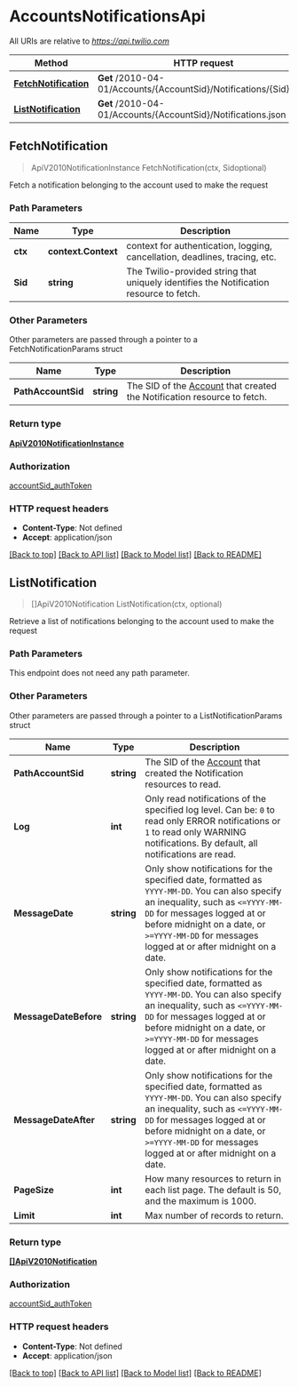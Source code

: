 # AccountsNotificationsApi

All URIs are relative to *https://api.twilio.com*

Method | HTTP request | Description
------------- | ------------- | -------------
[**FetchNotification**](AccountsNotificationsApi.md#FetchNotification) | **Get** /2010-04-01/Accounts/{AccountSid}/Notifications/{Sid}.json | 
[**ListNotification**](AccountsNotificationsApi.md#ListNotification) | **Get** /2010-04-01/Accounts/{AccountSid}/Notifications.json | 



## FetchNotification

> ApiV2010NotificationInstance FetchNotification(ctx, Sidoptional)



Fetch a notification belonging to the account used to make the request

### Path Parameters


Name | Type | Description
------------- | ------------- | -------------
**ctx** | **context.Context** | context for authentication, logging, cancellation, deadlines, tracing, etc.
**Sid** | **string** | The Twilio-provided string that uniquely identifies the Notification resource to fetch.

### Other Parameters

Other parameters are passed through a pointer to a FetchNotificationParams struct


Name | Type | Description
------------- | ------------- | -------------
**PathAccountSid** | **string** | The SID of the [Account](https://www.twilio.com/docs/iam/api/account) that created the Notification resource to fetch.

### Return type

[**ApiV2010NotificationInstance**](ApiV2010NotificationInstance.md)

### Authorization

[accountSid_authToken](../README.md#accountSid_authToken)

### HTTP request headers

- **Content-Type**: Not defined
- **Accept**: application/json

[[Back to top]](#) [[Back to API list]](../README.md#documentation-for-api-endpoints)
[[Back to Model list]](../README.md#documentation-for-models)
[[Back to README]](../README.md)


## ListNotification

> []ApiV2010Notification ListNotification(ctx, optional)



Retrieve a list of notifications belonging to the account used to make the request

### Path Parameters

This endpoint does not need any path parameter.

### Other Parameters

Other parameters are passed through a pointer to a ListNotificationParams struct


Name | Type | Description
------------- | ------------- | -------------
**PathAccountSid** | **string** | The SID of the [Account](https://www.twilio.com/docs/iam/api/account) that created the Notification resources to read.
**Log** | **int** | Only read notifications of the specified log level. Can be:  `0` to read only ERROR notifications or `1` to read only WARNING notifications. By default, all notifications are read.
**MessageDate** | **string** | Only show notifications for the specified date, formatted as `YYYY-MM-DD`. You can also specify an inequality, such as `<=YYYY-MM-DD` for messages logged at or before midnight on a date, or `>=YYYY-MM-DD` for messages logged at or after midnight on a date.
**MessageDateBefore** | **string** | Only show notifications for the specified date, formatted as `YYYY-MM-DD`. You can also specify an inequality, such as `<=YYYY-MM-DD` for messages logged at or before midnight on a date, or `>=YYYY-MM-DD` for messages logged at or after midnight on a date.
**MessageDateAfter** | **string** | Only show notifications for the specified date, formatted as `YYYY-MM-DD`. You can also specify an inequality, such as `<=YYYY-MM-DD` for messages logged at or before midnight on a date, or `>=YYYY-MM-DD` for messages logged at or after midnight on a date.
**PageSize** | **int** | How many resources to return in each list page. The default is 50, and the maximum is 1000.
**Limit** | **int** | Max number of records to return.

### Return type

[**[]ApiV2010Notification**](ApiV2010Notification.md)

### Authorization

[accountSid_authToken](../README.md#accountSid_authToken)

### HTTP request headers

- **Content-Type**: Not defined
- **Accept**: application/json

[[Back to top]](#) [[Back to API list]](../README.md#documentation-for-api-endpoints)
[[Back to Model list]](../README.md#documentation-for-models)
[[Back to README]](../README.md)

